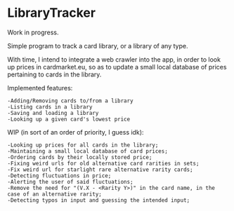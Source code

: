 # LibraryTracker
Work in progress.

Simple program to track a card library, or a library of any type.

With time, I intend to integrate a web crawler into the app, in order to look up prices in cardmarket.eu, so as to update a small local database of prices pertaining to cards in the library.

Implemented features:

	-Adding/Removing cards to/from a library
	-Listing cards in a library
	-Saving and loading a library
	-Looking up a given card's lowest price

WIP (in sort of an order of priority, I guess idk):

	-Looking up prices for all cards in the library;
	-Maintaining a small local database of card prices;
	-Ordering cards by their locally stored price;
	-Fixing weird urls for old alternative card rarities in sets;
	-Fix weird url for starlight rare alternative rarity cards;
	-Detecting fluctuations in price;
	-Alerting the user of said fluctuations;
	-Remove the need for "(V.X - <Rarity Y>)" in the card name, in the case of an alternative rarity;
	-Detecting typos in input and guessing the intended input;


